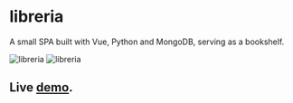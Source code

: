 # libreria
A small SPA built with Vue, Python and MongoDB, serving as a bookshelf.

![libreria](https://github.com/mihailgaberov/flask-vue-crud/blob/master/libreria1.png)
![libreria](https://github.com/mihailgaberov/flask-vue-crud/blob/master/libreria2.png)

## Live [demo](https://arcane-taiga-66623.herokuapp.com/).
